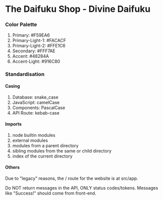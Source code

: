 # The Daifuku Shop - Divine Daifuku

### Color Palette
1. Primary: #F59EA6
2. Primary-Light-1: #FACACF
3. Primary-Light-2: #FFE1C6
4. Secondary: #FFF7AE
5. Accent: #48284A
6. Accent-Light: #916C80

### Standardisation

#### Casing

1. Database: snake_case
2. JavaScript: camelCase
3. Components: PascalCase
4. API Route: kebab-case

#### Imports

1. node builtin modules
2. external modules
3. modules from a parent directory
4. sibling modules from the same or child directory
5. index of the current directory

#### Others

Due to "legacy" reasons, the / route for the website is at src/app.

Do NOT return messages in the API, ONLY status codes/tokens. Messages like "Success!" should come from front-end.